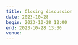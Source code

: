 ```yaml
---
title: Closing discussion
date: 2023-10-28
begin: 2023-10-28 12:00
end: 2023-10-28 13:30
venue:
---
```

